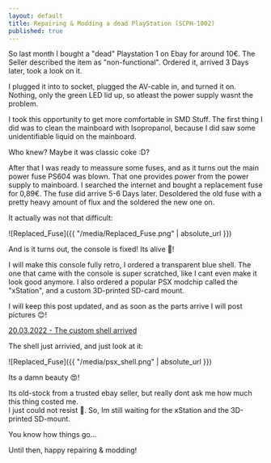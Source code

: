 ```yaml
---
layout: default
title: Repairing & Modding a dead PlayStation (SCPH-1002)
published: true
---
```

So last month I bought a "dead" Playstation 1 on Ebay for around 10€. The Seller described the item as "non-functional". Ordered it, arrived 3 Days later, took a look on it.

I plugged it into to socket, plugged the AV-cable in, and turned it on.
Nothing, only the green LED lid up, so atleast the power supply wasnt the problem.

I took this opportunity to get more comfortable in SMD Stuff. The first thing I did was to clean the mainboard with Isopropanol, because I did saw some unidentifiable liquid on the mainboard.

Who knew? Maybe it was classic coke :D?

After that I was ready to meassure some fuses, and as it turns out the main power fuse PS604 was blown. That one provides power from the power supply to mainboard. I searched the internet and bought a replacement fuse for 0,89€. The fuse did arrive 5-6 Days later. Desoldered the old fuse with a pretty heavy amount of flux and the soldered the new one on. 

It actually was not that difficult:

![Replaced_Fuse]({{ "/media/Replaced_Fuse.png" | absolute_url }})

And is it turns out, the console is fixed! Its alive 🤖!

I will make this console fully retro, I ordered a transparent blue shell. The one that came with the console is super scratched, like I cant even make it look good anymore. I also ordered a popular PSX modchip called the "xStation", and a custom 3D-printed SD-card mount.

I will keep this post updated, and as soon as the parts arrive I will post pictures 😊!

<u>20.03.2022 - The custom shell arrived </u>

The shell just arrivied, and just look at it:

![Replaced_Fuse]({{ "/media/psx_shell.png" | absolute_url }})

Its a damn beauty 😍!

Its old-stock from a trusted ebay seller, but really dont ask me how much this thing costed me.  
I just could not resist 😬.
So, Im still waiting for the xStation and the 3D-printed SD-mount. 

You know how things go...

Until then, happy repairing & modding!